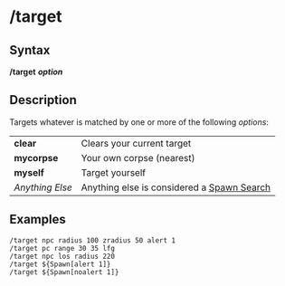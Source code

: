 # /target

## Syntax

**/target** _**option**_

## Description

Targets whatever is matched by one or more of the following _options_:

|  |  |
| :--- | :--- |
| **clear** | Clears your current target |
| **mycorpse** | Your own corpse (nearest) |
| **myself** | Target yourself |
| _Anything Else_ | Anything else is considered a [Spawn Search](../../reference/general/spawn-search.md) |

## Examples

```text
/target npc radius 100 zradius 50 alert 1
/target pc range 30 35 lfg
/target npc los radius 220
/target ${Spawn[alert 1]}
/target ${Spawn[noalert 1]}
```
